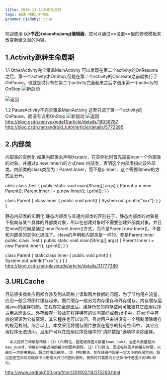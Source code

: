 ```yaml
---
title: 2016-11-11未命名文件 
tags: 新建,模板,小书匠
grammar_cjkRuby: true
---
```



欢迎使用 **{小书匠}(xiaoshujiang)编辑器**，您可以通过==设置==里的修改模板来改变新建文章的内容。

## 1.Activity跳转生命周期

1.1 OtherActivity完全覆盖MainActivity
可以发现在第二个activity的OnResume之后，第一个activity才OnStop,但是在第二个activity的Oncreate之前就执行了OnPause。也就是说只有在第二个activity完全起来之后才调用第一个activity的OnStop
![新启动](http://img.blog.csdn.net/20140109113924656?watermark/2/text/aHR0cDovL2Jsb2cuY3Nkbi5uZXQveXV4bWRlZjE=/font/5a6L5L2T/fontsize/400/fill/I0JBQkFCMA==/dissolve/70/gravity/SouthEast)

![返回](http://img.blog.csdn.net/20140109113942625?watermark/2/text/aHR0cDovL2Jsb2cuY3Nkbi5uZXQveXV4bWRlZjE=/font/5a6L5L2T/fontsize/400/fill/I0JBQkFCMA==/dissolve/70/gravity/SouthEast)

1.2 PauseActivity不完全覆盖MainActivity
这里只调了第一个activity的OnPause，而没有调用OnStop
![新启动](http://img.blog.csdn.net/20140109113837046?watermark/2/text/aHR0cDovL2Jsb2cuY3Nkbi5uZXQveXV4bWRlZjE=/font/5a6L5L2T/fontsize/400/fill/I0JBQkFCMA==/dissolve/70/gravity/SouthEast)
![返回](http://img.blog.csdn.net/20140109113857734?watermark/2/text/aHR0cDovL2Jsb2cuY3Nkbi5uZXQveXV4bWRlZjE=/font/5a6L5L2T/fontsize/400/fill/I0JBQkFCMA==/dissolve/70/gravity/SouthEast)
http://blog.csdn.net/yuxmdef1/article/details/18036787
http://blog.csdn.net/android_tutor/article/details/5772285


## 2.内部类
内部类的实例化
如果内部类未声明为static，在实例化时首先需要new一个外部类的对象。并通过p.new Inner()的方式new 内部类，表明这个内部类指向该外部类。内部类的class类型为：Parent.Inner，而不是p.Inner，这个需要和new的方式区分开。

ublic class Test {
 public static void main(String[] args) {
  Parent p = new Parent();
  Parent.Inner i = p.new Inner();
  i.print();
 }
}
 
class Parent {
 class Inner {
  public void print() {
   System.out.println("xxx");
  }
 }
}

静态内部类的实例化
静态内部类与普通内部类的区别在于，静态内部类的对象是不指向与某个具体的外部类对象，所以在创建对象时不需要创建外部类对象。并且在new的时候是通过 new Parent.Inner()方式，而不是Parent.new Inner()。不要和内部类的实例化搞混了。class的声明和内部类是一样的，都是Parent.Inner
public class Test {
 public static void main(String[] args) {
  Parent.Inner i = new Parent.Inner();
  i.print();
 }
}
 
class Parent {
 staticclass Inner {
  public void print() {
   System.out.println("xxx");
  }
 }
}
http://blog.csdn.net/playstudy/article/details/31777389

## 3.URLCache
 目前很多商业应用都会涉及到从网络上读取图片数据的问题，为了节约用户流量，应用一般会将图片缓存起来。图片缓存一般分为内存缓存和外存缓存。内存缓存运用java的缓存机制，在程序完全退出后，缓存所在的内存空间可能被其它应用程序占用从而丢失。外存缓存一般放在程序特有的访问空间或者sd卡中，在sd卡中存放的资源为公有资源，其它程序也可以访问，且对用户来讲没有一个强制清除缓存的规范机制。综合以上，本文采用将缓存图片放置在程序的特有空间中， 其它应用程序无法访问，且用户可以在应用程序管理中的"清除数据"选项中清除缓存。 

      本文提供三种缓存策略：（1）LRU算法，固定缓存图片数量(max_num)，当图片数量超出max_num时，将缓存中最近用的最少的图片删除。（2）FTU算法，固定每张图片的缓存时限，以最后一次使用算起，超过时限后删除。（3）FMU算法，在存储器中固定一定大小的存储空间，超过固定空间后将缓存中占用最大尺寸的图片删除。使用时只需要向方法体中传递图片的URL即可。
http://www.android100.org/html/201602/14/215263.html
